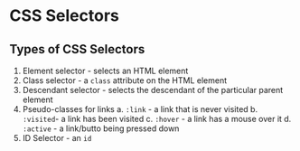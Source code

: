 # CSS Selectors

## Types of CSS Selectors

1. Element selector - selects an HTML element
2. Class selector - a `class` attribute on the HTML element
3. Descendant selector - selects the descendant of the particular parent element
4. Pseudo-classes for links
   a. `:link` - a link that is never visited
   b. `:visited`- a link has been visited
   c. `:hover` - a link has a mouse over it
   d. `:active` - a link/butto being pressed down
5. ID Selector - an `id`
